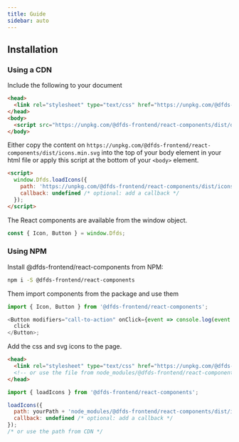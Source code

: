 ```yaml
---
title: Guide
sidebar: auto
---
```


## Installation

### Using a CDN

Include the following to your document

```html
<head>
  <link rel="stylesheet" type="text/css" href="https://unpkg.com/@dfds-frontend/react-components/dist/dfds.css" />
</head>
<body>
  <script src="https://unpkg.com/@dfds-frontend/react-components/dist/dfds.js"></script>
</body>
```

Either copy the content on `https://unpkg.com/@dfds-frontend/react-components/dist/icons.min.svg` into the top of your body element in your html file or apply this script at the bottom of your `<body>` element.

```html
<script>
  window.Dfds.loadIcons({
    path: 'https://unpkg.com/@dfds-frontend/react-components/dist/icons.min.svg',
    callback: undefined /* optional: add a callback */
  });
</script>
```

The React components are available from the window object.

```js
const { Icon, Button } = window.Dfds;
```

### Using NPM

Install @dfds-frontend/react-components from NPM:

```bash
npm i -S @dfds-frontend/react-components
```

Them import components from the package and use them

```js
import { Icon, Button } from '@dfds-frontend/react-components';

<Button modifiers="call-to-action" onClick={event => console.log(event.target)}>
  click
</Button>;
```

Add the css and svg icons to the page.

```html
<head>
  <link rel="stylesheet" type="text/css" href="https://unpkg.com/@dfds-frontend/react-components/dist/dfds.css" />
  <!-- or use the file from node_modules/@dfds-frontend/react-components folder -->
</head>
```

```js
import { loadIcons } from '@dfds-frontend/react-components';

loadIcons({
  path: yourPath + 'node_modules/@dfds-frontend/react-components/dist/icons.min.svg',
  callback: undefined /* optional: add a callback */
});
/* or use the path from CDN */
```
